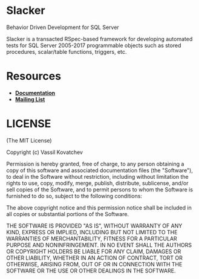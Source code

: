 # Slacker

Behavior Driven Development for SQL Server

Slacker is a transacted RSpec-based framework for developing automated tests for SQL Server 2005-2017 programmable objects such as stored procedures, scalar/table functions, triggers, etc.

# Resources

* [__Documentation__](https://github.com/vassilvk/slacker/wiki)
* [__Mailing List__](https://groups.google.com/forum/#!forum/ruby_slacker)


# LICENSE
(The MIT License)

Copyright (c) Vassil Kovatchev

Permission is hereby granted, free of charge, to any person obtaining a copy of this software and associated documentation files (the "Software"), to deal in the Software without restriction, including without limitation the rights to use, copy, modify, merge, publish, distribute, sublicense, and/or sell copies of the Software, and to permit persons to whom the Software is furnished to do so, subject to the following conditions:

The above copyright notice and this permission notice shall be included in all copies or substantial portions of the Software.

THE SOFTWARE IS PROVIDED "AS IS", WITHOUT WARRANTY OF ANY KIND, EXPRESS OR IMPLIED, INCLUDING BUT NOT LIMITED TO THE WARRANTIES OF MERCHANTABILITY, FITNESS FOR A PARTICULAR PURPOSE AND NONINFRINGEMENT. IN NO EVENT SHALL THE AUTHORS OR COPYRIGHT HOLDERS BE LIABLE FOR ANY CLAIM, DAMAGES OR OTHER LIABILITY, WHETHER IN AN ACTION OF CONTRACT, TORT OR OTHERWISE, ARISING FROM, OUT OF OR IN CONNECTION WITH THE SOFTWARE OR THE USE OR OTHER DEALINGS IN THE SOFTWARE.
